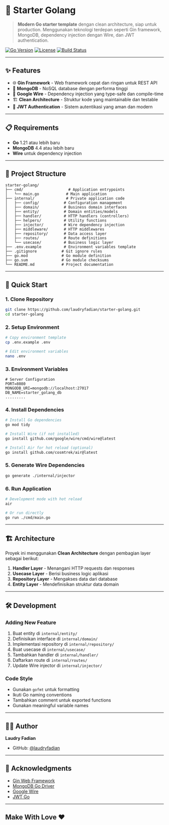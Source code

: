 # 🚀 Starter Golang

> **Modern Go starter template** dengan clean architecture, siap untuk production. Menggunakan teknologi terdepan seperti Gin framework, MongoDB, dependency injection dengan Wire, dan JWT authentication.

[![Go Version](https://img.shields.io/badge/Go-1.21+-00ADD8?style=flat&logo=go)](https://golang.org/)
[![License](https://img.shields.io/badge/license-MIT-blue.svg)](LICENSE)
[![Build Status](https://img.shields.io/badge/build-passing-brightgreen.svg)](https://github.com/laudryfadian/starter-golang)

---

## ✨ Features

- 🌐 **Gin Framework** - Web framework cepat dan ringan untuk REST API
- 🍃 **MongoDB** - NoSQL database dengan performa tinggi
- 🧩 **Google Wire** - Dependency injection yang type-safe dan compile-time
- 🏗️ **Clean Architecture** - Struktur kode yang maintainable dan testable
- 🔐 **JWT Authentication** - Sistem autentikasi yang aman dan modern

---

## 📋 Requirements

- **Go** 1.21 atau lebih baru
- **MongoDB** 4.4 atau lebih baru
- **Wire** untuk dependency injection

---

## 📁 Project Structure

```
starter-golang/
├── cmd/                    # Application entrypoints
│   └── main.go            # Main application
├── internal/              # Private application code
│   ├── config/           # Configuration management
│   ├── domain/           # Business domain interfaces
│   ├── entity/           # Domain entities/models
│   ├── handler/          # HTTP handlers (controllers)
│   ├── helpers/          # Utility functions
│   ├── injector/         # Wire dependency injection
│   ├── middleware/       # HTTP middlewares
│   ├── repository/       # Data access layer
│   ├── routes/           # Route definitions
│   └── usecase/          # Business logic layer
├── .env.example          # Environment variables template
├── .gitignore           # Git ignore rules
├── go.mod               # Go module definition
├── go.sum               # Go module checksums
└── README.md            # Project documentation
```

---

## 🚀 Quick Start

### 1. Clone Repository
```bash
git clone https://github.com/laudryfadian/starter-golang.git
cd starter-golang
```

### 2. Setup Environment
```bash
# Copy environment template
cp .env.example .env

# Edit environment variables
nano .env
```

### 3. Environment Variables
```env
# Server Configuration
PORT=8080
MONGODB_URI=mongodb://localhost:27017
DB_NAME=starter_golang_db
.........
```

### 4. Install Dependencies
```bash
# Install Go dependencies
go mod tidy

# Install Wire (if not installed)
go install github.com/google/wire/cmd/wire@latest

# Install Air for hot reload (optional)
go install github.com/cosmtrek/air@latest
```

### 5. Generate Wire Dependencies
```bash
go generate ./internal/injector
```

### 6. Run Application
```bash
# Development mode with hot reload
air

# Or run directly
go run ./cmd/main.go
```

---

## 🏗️ Architecture

Proyek ini menggunakan **Clean Architecture** dengan pembagian layer sebagai berikut:

1. **Handler Layer** - Menangani HTTP requests dan responses
2. **Usecase Layer** - Berisi business logic aplikasi
3. **Repository Layer** - Mengakses data dari database
4. **Entity Layer** - Mendefinisikan struktur data domain


---

## 🛠️ Development

### Adding New Feature
1. Buat entity di `internal/entity/`
2. Definisikan interface di `internal/domain/`
3. Implementasi repository di `internal/repository/`
4. Buat usecase di `internal/usecase/`
5. Tambahkan handler di `internal/handler/`
6. Daftarkan route di `internal/routes/`
7. Update Wire injector di `internal/injector/`

### Code Style
- Gunakan `gofmt` untuk formatting
- Ikuti Go naming conventions
- Tambahkan comment untuk exported functions
- Gunakan meaningful variable names

---

## 👨‍💻 Author

**Laudry Fadian**
- GitHub: [@laudryfadian](https://github.com/laudryfadian)

---

## 🙏 Acknowledgments

- [Gin Web Framework](https://gin-gonic.com/)
- [MongoDB Go Driver](https://go.mongodb.org/mongo-driver)
- [Google Wire](https://github.com/google/wire)
- [JWT Go](https://github.com/golang-jwt/jwt)

---

## Make With Love ❤️
